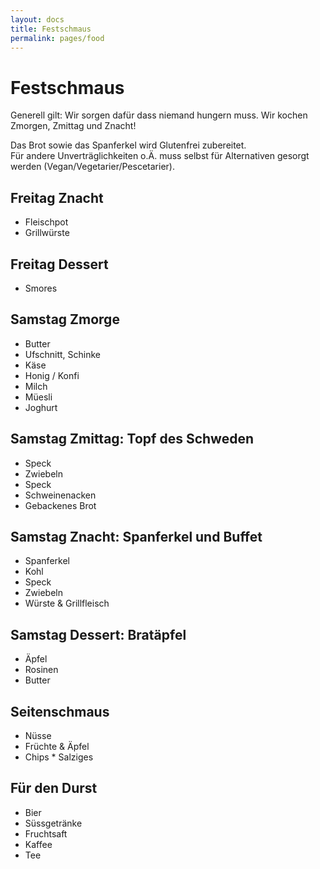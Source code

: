```yaml
---
layout: docs
title: Festschmaus
permalink: pages/food
---
```


# Festschmaus

Generell gilt: Wir sorgen dafür dass niemand hungern muss. Wir kochen Zmorgen, Zmittag und Znacht!

Das Brot sowie das Spanferkel wird Glutenfrei zubereitet.  
Für andere Unverträglichkeiten o.Ä. muss selbst für Alternativen gesorgt werden (Vegan/Vegetarier/Pescetarier).

## Freitag Znacht

* Fleischpot
* Grillwürste

## Freitag Dessert

* Smores

## Samstag Zmorge

* Butter
* Ufschnitt, Schinke
* Käse
* Honig / Konfi
* Milch
* Müesli
* Joghurt

## Samstag Zmittag: Topf des Schweden

* Speck
* Zwiebeln
* Speck
* Schweinenacken
* Gebackenes Brot

## Samstag Znacht: Spanferkel und Buffet

* Spanferkel
* Kohl
* Speck
* Zwiebeln
* Würste & Grillfleisch

## Samstag Dessert: Bratäpfel

* Äpfel
* Rosinen
* Butter

## Seitenschmaus

* Nüsse
* Früchte & Äpfel
* Chips * Salziges

## Für den Durst

* Bier
* Süssgetränke
* Fruchtsaft
* Kaffee
* Tee